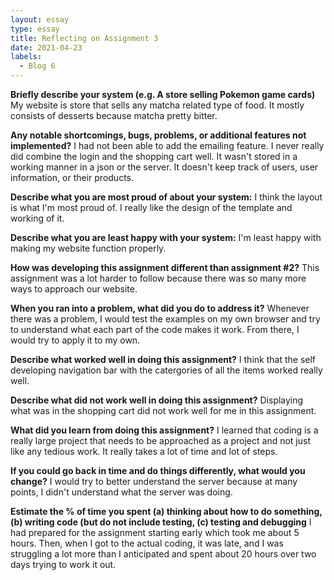 ```yaml
---
layout: essay
type: essay
title: Reflecting on Assignment 3
date: 2021-04-23
labels:
  - Blog 6
---
```

<b>Briefly describe your system (e.g. A store selling Pokemon game cards)</b>
My website is store that sells any matcha related type of food. It mostly consists of desserts because matcha pretty bitter.

<b>Any notable shortcomings, bugs, problems, or additional features not implemented?</b>
I had not been able to add the emailing feature. I never really did combine the login and the shopping cart well. It wasn't stored in a working manner in a json or the server. It doesn't keep track of users, user information, or their products.

<b>Describe what you are most proud of about your system:</b>
I think the layout is what I'm most proud of. I really like the design of the template and working of it. 

<b>Describe what you are least happy with your system:</b>
I'm least happy with making my website function properly.

<b>How was developing this assignment different than assignment #2?</b>
This assignment was a lot harder to follow because there was so many more ways to approach our website.

<b>When you ran into a problem, what did you do to address it?</b>
Whenever there was a problem, I would test the examples on my own browser and try to understand what each part of the code makes it work. From there, I would try to apply it to my own.

<b>Describe what worked well in doing this assignment?</b>
I think that the self developing navigation bar with the catergories of all the items worked really well.

<b>Describe what did not work well in doing this assignment?</b>
Displaying what was in the shopping cart did not work well for me in this assignment.

<b>What did you learn from doing this assignment?</b>
I learned that coding is a really large project that needs to be approached as a project and not just like any tedious work. It really takes a lot of time and lot of steps.

<b>If you could go back in time and do things differently, what would you change?</b>
I would try to better understand the server because at many points, I didn't understand what the server was doing.

<b>Estimate the % of time you spent (a) thinking about how to do something, (b) writing code (but do not include testing, (c) testing and debugging</b>
I had prepared for the assignment starting early which took me about 5 hours. Then, when I got to the actual coding, it was late, and I was struggling a lot more than I anticipated and spent about 20 hours over two days trying to work it out. 

